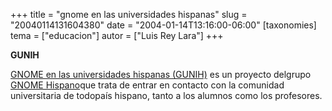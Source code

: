 +++
title = "gnome en las universidades hispanas"
slug = "20040114131604380"
date = "2004-01-14T13:16:00-06:00"
[taxonomies]
tema = ["educacion"]
autor = ["Luis Rey Lara"]
+++

**GUNIH**

[GNOME en las universidades hispanas
(GUNIH)](http://gunih.es.gnome.org/index.php) es un proyecto delgrupo
[GNOME Hispano](http://www.es.gnome.org)que trata de entrar en contacto
con la comunidad universitaria de todopaís hispano, tanto a los alumnos
como los profesores.
